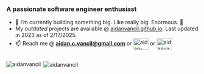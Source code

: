 <h3>A passionate software engineer enthusiast</h3>

- 🌱 I’m currently building something big. Like really big. Enormous. 🎲
- My _outdated_ projects are available @ [aidanvancil.github.io](aidanvancil.github.io). Last updated in 2023 as of 2/17/2025.
- 📫 Reach me @ **aidan.c.vancil@gmail.com** or <a href="https://linkedin.com/in/aidan-vancil" target="blank"><img align="center" src="https://raw.githubusercontent.com/rahuldkjain/github-profile-readme-generator/master/src/images/icons/Social/linked-in-alt.svg" alt="aidan-vancil" height="30" width="40" /></a> or <a href="https://kaggle.com/aidanvancil" target="blank"><img align="center" src="https://raw.githubusercontent.com/rahuldkjain/github-profile-readme-generator/master/src/images/icons/Social/kaggle.svg" alt="aidanvancil" height="30" width="40" /></a>
<h2></h2>
<p><img align="left" src="https://github-readme-stats.vercel.app/api/top-langs?username=aidanvancil&show_icons=true&locale=en&layout=compact" alt="aidanvancil" /></p>

<p>&nbsp;<img align="center" src="https://github-readme-stats.vercel.app/api?username=aidanvancil&show_icons=true&locale=en" alt="aidanvancil" /></p>
 
